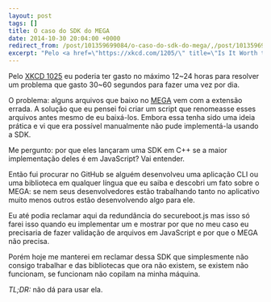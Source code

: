 ```yaml
---
layout: post
tags: []
title: O caso do SDK do MEGA
date: 2014-10-30 20:04:00 +0000
redirect_from: /post/101359699084/o-caso-do-sdk-do-mega/,/post/101359699084/
excerpt: "Pelo <a href=\"https://xkcd.com/1205/\" title=\"Is It Worth the Time?\">XKCD 1025</a> eu poderia ter gasto no máximo 12~24 horas para resolver um problema que gasto 30~60 segundos para fazer uma vez por dia."
---
```


Pelo [XKCD 1025](https://xkcd.com/1205/ "Is It Worth the Time?") eu
poderia ter gasto no máximo 12\~24 horas para resolver um problema que
gasto 30\~60 segundos para fazer uma vez por dia.

O problema: alguns arquivos que baixo no [MEGA](https://mega.co.nz) vem
com a extensão errada. A solução que eu pensei foi criar um script que
renomeasse esses arquivos antes mesmo de eu baixá-los. Embora essa tenha
sido uma ideia prática e vi que era possível manualmente não pude
implementá-la usando a SDK.

Me pergunto: por que eles lançaram uma SDK em C++ se a maior
implementação deles é em JavaScript? Vai entender.

Então fui procurar no GitHub se alguém desenvolveu uma aplicação CLI ou
uma biblioteca em qualquer língua que eu saiba e descobri um fato sobre
o MEGA: se nem seus desenvolvedores estão trabalhando tanto no
aplicativo muito menos outros estão desenvolvendo algo para ele.

Eu até podia reclamar aqui da redundância do secureboot.js mas isso só
farei isso quando eu implementar um e mostrar por que no meu caso eu
precisaria de fazer validação de arquivos em JavaScript e por que o MEGA
não precisa.

Porém hoje me manterei em reclamar dessa SDK que simplesmente não
consigo trabalhar e das bibliotecas que ora não existem, se existem não
funcionam, se funcionam não copilam na minha máquina.

*TL;DR:* não dá para usar ela.

